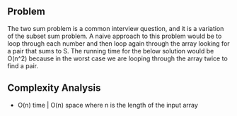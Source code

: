 ## Problem

The two sum problem is a common interview question, and it is a variation of the subset sum problem. A naive approach to this problem would be to loop through each number and then loop again through the array looking for a pair that sums to S. The running time for the below solution would be O(n^2) because in the worst case we are looping through the array twice to find a pair. 

## Complexity Analysis
- O(n) time | O(n) space where n is the length of the input array
